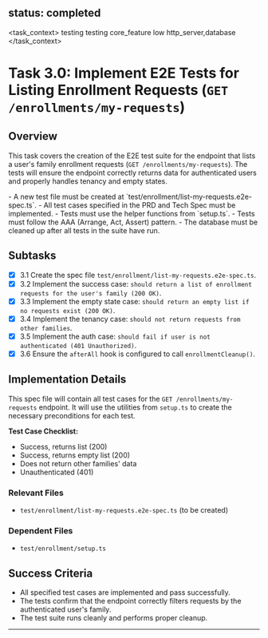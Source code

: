 
status: completed
---

<task_context>
<domain>testing</domain>
<type>testing</type>
<scope>core_feature</scope>
<complexity>low</complexity>
<dependencies>http_server,database</dependencies>
</task_context>

# Task 3.0: Implement E2E Tests for Listing Enrollment Requests (`GET /enrollments/my-requests`)

## Overview

This task covers the creation of the E2E test suite for the endpoint that lists a user's family enrollment requests (`GET /enrollments/my-requests`). The tests will ensure the endpoint correctly returns data for authenticated users and properly handles tenancy and empty states.

<requirements>
- A new test file must be created at `test/enrollment/list-my-requests.e2e-spec.ts`.
- All test cases specified in the PRD and Tech Spec must be implemented.
- Tests must use the helper functions from `setup.ts`.
- Tests must follow the AAA (Arrange, Act, Assert) pattern.
- The database must be cleaned up after all tests in the suite have run.
</requirements>

## Subtasks

-   [x] 3.1 Create the spec file `test/enrollment/list-my-requests.e2e-spec.ts`.
-   [x] 3.2 Implement the success case: `should return a list of enrollment requests for the user's family (200 OK)`.
-   [x] 3.3 Implement the empty state case: `should return an empty list if no requests exist (200 OK)`.
-   [x] 3.4 Implement the tenancy case: `should not return requests from other families`.
-   [x] 3.5 Implement the auth case: `should fail if user is not authenticated (401 Unauthorized)`.
-   [x] 3.6 Ensure the `afterAll` hook is configured to call `enrollmentCleanup()`.

## Implementation Details

This spec file will contain all test cases for the `GET /enrollments/my-requests` endpoint. It will use the utilities from `setup.ts` to create the necessary preconditions for each test.

**Test Case Checklist:**
-   Success, returns list (200)
-   Success, returns empty list (200)
-   Does not return other families' data
-   Unauthenticated (401)

### Relevant Files

-   `test/enrollment/list-my-requests.e2e-spec.ts` (to be created)

### Dependent Files

-   `test/enrollment/setup.ts`

## Success Criteria

-   All specified test cases are implemented and pass successfully.
-   The tests confirm that the endpoint correctly filters requests by the authenticated user's family.
-   The test suite runs cleanly and performs proper cleanup.

---